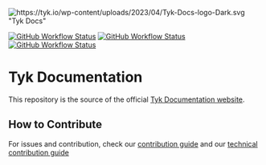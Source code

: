 ![https://tyk.io/wp-content/uploads/2023/04/Tyk-Docs-logo-Dark.svg "Tyk Docs"](https://tyk.io/wp-content/uploads/2023/04/Tyk-Docs-logo-Dark.svg)

<!-- Badges of workflows etc. -->
[![GitHub Workflow Status](https://img.shields.io/github/actions/workflow/status/tyktechnologies/tyk-docs/ci.yaml?color=20EDBA&label=Hugo%20Build&logo=Tyk&logoColor=8438FA&style=plastic)](https://github.com/TykTechnologies/tyk-docs/actions/workflows/ci.yaml)
[![GitHub Workflow Status](https://img.shields.io/github/actions/workflow/status/tyktechnologies/tyk-docs/htmltest.yaml?color=20EDBA&label=HTML%20test&logo=Tyk&logoColor=8438FA&style=plastic)](https://github.com/TykTechnologies/tyk-docs/blob/master/.github/workflows/htmltest.yaml)
[![GitHub Workflow Status](https://img.shields.io/github/actions/workflow/status/tyktechnologies/tyk-docs/docsearch.yaml?color=20EDBA&label=Indexing%20Search&logo=Tyk&logoColor=8438FA&style=plastic)](https://github.com/TykTechnologies/tyk-docs/actions/workflows/docsearch.yaml)


# Tyk Documentation

This repository is the source of the official [Tyk Documentation website](https://tyk.io/docs/).

## How to Contribute
For issues and contribution, check our [contribution guide](./CONTRIBUTING.md) and our [technical contribution guide](./CONTRIBUTING-TECHNICAL-GUIDE.md)
